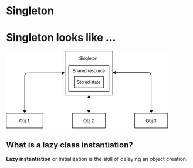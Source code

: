 # Singleton

# Singleton looks like ...

![singleton0img](../images/singletone.png)


## What is a lazy class instantiation?
**Lazy instantiation** or Initialization is the skill of delaying an object creation.